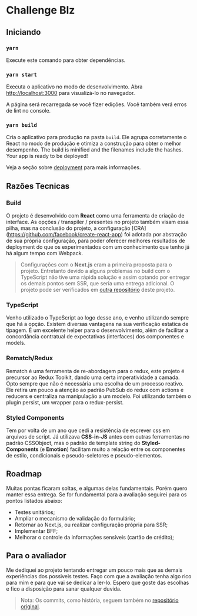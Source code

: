 # Challenge Blz
## Iniciando
### `yarn`

Execute este comando para obter dependências.

### `yarn start`

Executa o aplicativo no modo de desenvolvimento.
Abra [http://localhost:3000](http://localhost:3000) para visualizá-lo no navegador.

A página será recarregada se você fizer edições.
Você também verá erros de lint no console.

### `yarn build`

Cria o aplicativo para produção na pasta `build`.
Ele agrupa corretamente o React no modo de produção e otimiza a construção para obter o melhor desempenho.
The build is minified and the filenames include the hashes.
Your app is ready to be deployed!

Veja a seção sobre [deployment](https://facebook.github.io/create-react-app/docs/deployment) para mais informações.

## Razões Tecnicas

### Build
O projeto é desenvolvido com **React** como uma ferramenta de criação de interface. As opções / transpiler / presentes no projeto também visam essa pilha, mas na conclusão do projeto, a configuração [CRA] (https://github.com/facebook/create-react-app) foi adotada por abstração de sua própria configuração, para poder oferecer melhores resultados de deployment do que os experimentados com um conhecimento que tenho já há algum tempo com Webpack.

> Configurações com o **Next.js** eram a primeira proposta para o projeto. Entretanto devido a alguns problemas no build com o TypeScript não tive uma rápida solução e assim optando por entregar os demais pontos sem SSR, que seria uma entrega adicional. O projeto pode ser verificados em [outra repositório](https://github.com/leandrojo/challenge-blz) deste projeto.  

### TypeScript
Venho utilizado o TypeScript ao logo desse ano, e venho utilizando sempre que há a opção. Existem diversas vantagens na sua verificação estatica de tipagem. É um excelente helper para o desenvolvimento, além de facilitar a concordância contratual de expectativas (interfaces) dos componentes e models.

### Rematch/Redux
Rematch é uma ferramenta de re-abordagem para o redux, este projeto é precursor ao Redux Toolkit, dando uma certa imperatividade a camada. Opto sempre que não é necessária uma escolha de um processo reativo. Ele retira um pouco a atenção ao padrão PubSub do redux com actions e reducers e centraliza na manipulação a um modelo. Foi utilizando também o plugin persist, um wrapper para o redux-persist.

### Styled Components
Tem por volta de um ano que cedi a resistência de escrever css em arquivos de script. Já utilizava **CSS-in-JS** antes com outras ferramentas no padrão CSSObject, mas o padrão de template string do **Styled-Components** (e **Emotion**) facilitam muito a relação entre os componentes de estilo, condicionais e pseudo-seletores e pseudo-elementos.

## Roadmap
Muitas pontas ficaram soltas, e algumas delas fundamentais. Porém quero manter essa entrega. Se for fundamental para a avaliação seguirei para os pontos listados abaixo:

* Testes unitários;
* Ampliar o mecanismo de validação do formulário;
* Retornar ao Next.js, ou realizar configuração própria para SSR;
* Implementar BFF;
* Melhorar o controle da informações sensíveis (cartão de crédito);

## Para o avaliador
Me dediquei ao projeto tentando entregar um pouco mais que as demais experiências dos possiveis testes. Faço com que a avaliação tenha algo rico para mim e para que vai se dedicar a ler-lo. Espero que goste das escolhas e fico a disposição para sanar qualquer duvida.

> Nota: Os commits, como história, seguem também no [repositório original](https://github.com/leandrojo/challenge-blz). 
